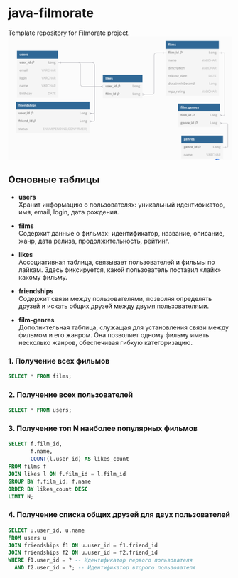 # java-filmorate
Template repository for Filmorate project.
![Диаграмма проекта](DataBaseDiagramm.PNG)
## Основные таблицы

- **users**  
  Хранит информацию о пользователях: уникальный идентификатор, имя, email, login, дата рождения.

- **films**  
  Содержит данные о фильмах: идентификатор, название, описание, жанр, дата релиза, продолжительность, рейтинг.

- **likes**  
  Ассоциативная таблица, связывает пользователей и фильмы по лайкам. Здесь фиксируется, какой пользователь поставил «лайк» какому фильму.

- **friendships**  
  Содержит связи между пользователями, позволяя определять друзей и искать общих друзей между двумя пользователями.

- **film-genres**  
  Дополнительная таблица, служащая для установления связи между фильмом и его жанром. Она позволяет одному фильму иметь несколько жанров, обеспечивая гибкую категоризацию.

### 1. Получение всех фильмов
```sql
SELECT * FROM films;
```

### 2. Получение всех пользователей
```sql
SELECT * FROM users;
```

### 3. Получение топ N наиболее популярных фильмов
```sql
SELECT f.film_id, 
       f.name, 
       COUNT(l.user_id) AS likes_count
FROM films f
JOIN likes l ON f.film_id = l.film_id
GROUP BY f.film_id, f.name
ORDER BY likes_count DESC
LIMIT N;
```

### 4. Получение списка общих друзей для двух пользователей
```sql
SELECT u.user_id, u.name
FROM users u
JOIN friendships f1 ON u.user_id = f1.friend_id
JOIN friendships f2 ON u.user_id = f2.friend_id
WHERE f1.user_id = ? -- Идентификатор первого пользователя
  AND f2.user_id = ?; -- Идентификатор второго пользователя

```